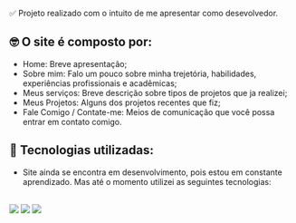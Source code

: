 ✅ Projeto realizado com o intuito de me apresentar como desevolvedor.

## 🤓 O site é composto por:
- Home: Breve apresentação;
- Sobre mim: Falo um pouco sobre minha trejetória, habilidades, experiências profissionais e acadêmicas;
- Meus serviços: Breve descrição sobre tipos de projetos que ja realizei;
- Meus Projetos: Alguns dos projetos recentes que fiz;
- Fale Comigo / Contate-me: Meios de comunicação que você possa entrar em contato comigo.

## 🧠 Tecnologias utilizadas:
- Site ainda se encontra em desenvolvimento, pois estou em constante aprendizado. Mas até o momento utilizei as seguintes tecnologias:
<div style="display: inline-block"><br>
  <img src="https://img.shields.io/badge/HTML5-E34F26?style=for-the-badge&logo=html5&logoColor=white"/>
  <img src="https://img.shields.io/badge/CSS3-1572B6?style=for-the-badge&logo=css3&logoColor=white"/>
  <img src="https://img.shields.io/badge/JavaScript-F7DF1E?style=for-the-badge&logo=javascript&logoColor=black"/>
</div>
